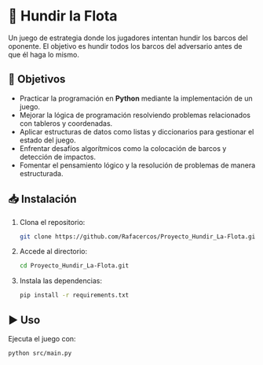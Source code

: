 # 🚢 Hundir la Flota

Un juego de estrategia donde los jugadores intentan hundir los barcos del oponente. El objetivo es hundir todos los barcos del adversario antes de que él haga lo mismo.

## 🎯 Objetivos

- Practicar la programación en **Python** mediante la implementación de un juego.
- Mejorar la lógica de programación resolviendo problemas relacionados con tableros y coordenadas.
- Aplicar estructuras de datos como listas y diccionarios para gestionar el estado del juego.
- Enfrentar desafíos algorítmicos como la colocación de barcos y detección de impactos.
- Fomentar el pensamiento lógico y la resolución de problemas de manera estructurada.

## 📥 Instalación

1. Clona el repositorio:
   ```sh
   git clone https://github.com/Rafacercos/Proyecto_Hundir_La-Flota.git
   ```
2. Accede al directorio:
   ```sh
   cd Proyecto_Hundir_La-Flota.git
   ```
3. Instala las dependencias:
   ```sh
   pip install -r requirements.txt
   ```

## ▶️ Uso

Ejecuta el juego con:
```sh
python src/main.py
```

